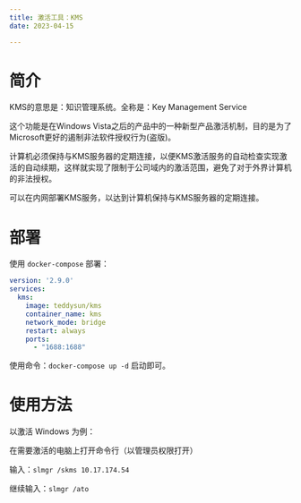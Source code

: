 ```yaml
---
title: 激活工具：KMS
date: 2023-04-15

---
```


# 简介
KMS的意思是：知识管理系统。全称是：Key Management Service

这个功能是在Windows Vista之后的产品中的一种新型产品激活机制，目的是为了Microsoft更好的遏制非法软件授权行为(盗版)。

计算机必须保持与KMS服务器的定期连接，以便KMS激活服务的自动检查实现激活的自动续期，这样就实现了限制于公司域内的激活范围，避免了对于外界计算机的非法授权。

可以在内网部署KMS服务，以达到计算机保持与KMS服务器的定期连接。

# 部署
使用 `docker-compose` 部署：
```yml
version: '2.9.0'
services:
  kms:
    image: teddysun/kms
    container_name: kms
    network_mode: bridge
    restart: always
    ports:
      - "1688:1688"
```
使用命令：`docker-compose up -d` 启动即可。


# 使用方法

以激活 Windows 为例：

在需要激活的电脑上打开命令行（以管理员权限打开）

输入：`slmgr /skms 10.17.174.54`

继续输入：`slmgr /ato`

